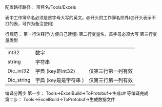 配置路径路径：
项目名/Tools/Excels

表中工作簿命名必须是首字母大写的英文。@开头的工作簿名除外(@开头表示不打的表，可作为备注使用)

行规范：
第一行注释行(方便自己读懂)
第二行变量名，首字母必须大写
第三行变量类型

|   |   |  |
| --- | --- | --- |
| int32 | 数字 | |
| string | 字符串 |  |
| Dic_int32 | 字典 (key是int32)	 | 仅第三行第一列有效 |
| Dic_string | 字典 (key是是字符串	)	 | 仅第三行第一列有效 |

编译分两步
第一步： Tools->ExcelBuild->ToProtobuf->生成c# 等编译完成  
第二步： Tools->ExcelBuild->ToProtobuf->生成数据文件

